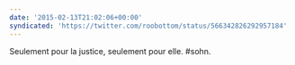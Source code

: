 ```yaml
---
date: '2015-02-13T21:02:06+00:00'
syndicated: 'https://twitter.com/roobottom/status/566342826292957184'
---
```

Seulement pour la justice, seulement pour elle. #sohn.
